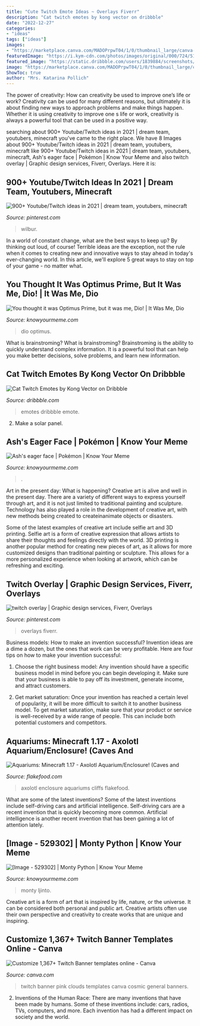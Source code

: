 ```yaml
---
title: "Cute Twitch Emote Ideas ~ Overlays Fiverr"
description: "Cat twitch emotes by kong vector on dribbble"
date: "2022-12-27"
categories:
- "ideas"
tags: ["ideas"]
images:
- "https://marketplace.canva.com/MADOPrpwT04/1/0/thumbnail_large/canva-pink-clouds-cute-cosmic-general-twitch-banner-MADOPrpwT04.jpg"
featuredImage: "https://i.kym-cdn.com/photos/images/original/000/724/516/b05.png"
featured_image: "https://static.dribbble.com/users/1839884/screenshots/10655502/507.png"
image: "https://marketplace.canva.com/MADOPrpwT04/1/0/thumbnail_large/canva-pink-clouds-cute-cosmic-general-twitch-banner-MADOPrpwT04.jpg"
ShowToc: true
author: "Mrs. Katarina Pollich"
---
```



The power of creativity: How can creativity be used to improve one’s life or work?
Creativity can be used for many different reasons, but ultimately it is about finding new ways to approach problems and make things happen. Whether it is using creativity to improve one s life or work, creativity is always a powerful tool that can be used in a positive way.

	

		
searching about 900+ Youtube/Twitch ideas in 2021 | dream team, youtubers, minecraft you've came to the right place. We have 8 Images about 900+ Youtube/Twitch ideas in 2021 | dream team, youtubers, minecraft like 900+ Youtube/Twitch ideas in 2021 | dream team, youtubers, minecraft, Ash&#039;s eager face | Pokémon | Know Your Meme and also twitch overlay | Graphic design services, Fiverr, Overlays. Here it is:
		
    
## 900+ Youtube/Twitch Ideas In 2021 | Dream Team, Youtubers, Minecraft

<img loading=lazy src="https://i.pinimg.com/474x/04/b5/42/04b542daa788e49b972e7d0fe245d4f5.jpg" onerror="this.onerror=null;this.src='https://tse1.mm.bing.net/th?id=OIP.XQyZImHw-sn8DDXqbtGhfgAAAA&amp;pid=15.1';" alt="900+ Youtube/Twitch ideas in 2021 | dream team, youtubers, minecraft">

_Source: pinterest.com_

>wilbur. 

	

In a world of constant change, what are the best ways to keep up? By thinking out loud, of course! Terrible ideas are the exception, not the rule when it comes to creating new and innovative ways to stay ahead in today's ever-changing world. In this article, we'll explore 5 great ways to stay on top of your game - no matter what.

    
## You Thought It Was Optimus Prime, But It Was Me, Dio! | It Was Me, Dio

<img loading=lazy src="http://i1.kym-cdn.com/photos/images/facebook/000/879/380/0d1.jpg" onerror="this.onerror=null;this.src='https://tse2.mm.bing.net/th?id=OIP.HHwW49h6clJKS9AYPu_7mgHaKo&amp;pid=15.1';" alt="You thought it was Optimus Prime, but it was me, Dio! | It Was Me, Dio">

_Source: knowyourmeme.com_

>dio optimus. 

	

What is brainstroming?
What is brainstroming? Brainstroming is the ability to quickly understand complex information. It is a powerful tool that can help you make better decisions, solve problems, and learn new information.

    
## Cat Twitch Emotes By Kong Vector On Dribbble

<img loading=lazy src="https://static.dribbble.com/users/1839884/screenshots/10655502/507.png" onerror="this.onerror=null;this.src='https://tse4.mm.bing.net/th?id=OIP.CkiRfEl2tFVw6bRfMwY6YAHaFj&amp;pid=15.1';" alt="Cat Twitch Emotes by Kong Vector on Dribbble">

_Source: dribbble.com_

>emotes dribbble emote. 

	

2. Make a solar panel.

    
## Ash&#039;s Eager Face | Pokémon | Know Your Meme

<img loading=lazy src="https://i.kym-cdn.com/photos/images/original/000/724/516/b05.png" onerror="this.onerror=null;this.src='https://tse3.mm.bing.net/th?id=OIP.LZ7YZ_btmvBlYiQ1W6zGzgHaEK&amp;pid=15.1';" alt="Ash&#039;s eager face | Pokémon | Know Your Meme">

_Source: knowyourmeme.com_

>. 

	

Art in the present day: What is happening?
Creative art is alive and well in the present day. There are a variety of different ways to express yourself through art, and it is not just limited to traditional painting and sculpture. Technology has also played a role in the development of creative art, with new methods being created to createinanimate objects or disasters. 

Some of the latest examples of creative art include selfie art and 3D printing. Selfie art is a form of creative expression that allows artists to share their thoughts and feelings directly with the world. 3D printing is another popular method for creating new pieces of art, as it allows for more customized designs than traditional painting or sculpture. This allows for a more personalized experience when looking at artwork, which can be refreshing and exciting.

    
## Twitch Overlay | Graphic Design Services, Fiverr, Overlays

<img loading=lazy src="https://i.pinimg.com/736x/44/be/10/44be10abbe06947d918226afac841d2d.jpg" onerror="this.onerror=null;this.src='https://tse2.mm.bing.net/th?id=OIP.th7tJGkVmxAUs4ada2YJEQHaEK&amp;pid=15.1';" alt="twitch overlay | Graphic design services, Fiverr, Overlays">

_Source: pinterest.com_

>overlays fiverr. 

	

Business models: How to make an invention successful?
Invention ideas are a dime a dozen, but the ones that work can be very profitable. Here are four tips on how to make your invention successful:
1. Choose the right business model: Any invention should have a specific business model in mind before you can begin developing it. Make sure that your business is able to pay off its investment, generate income, and attract customers.

2. Get market saturation: Once your invention has reached a certain level of popularity, it will be more difficult to switch it to another business model. To get market saturation, make sure that your product or service is well-received by a wide range of people. This can include both potential customers and competitors.


    
## Aquariums: Minecraft 1.17 - Axolotl Aquarium/Enclosure! (Caves And

<img loading=lazy src="https://www.flakefood.com/wp-content/uploads/2021/03/1616074803_maxresdefault.jpg" onerror="this.onerror=null;this.src='https://tse3.mm.bing.net/th?id=OIP.eze8zIe6_dtoXYdivhO53gHaEK&amp;pid=15.1';" alt="Aquariums: Minecraft 1.17 - Axolotl Aquarium/Enclosure! (Caves and">

_Source: flakefood.com_

>axolotl enclosure aquariums cliffs flakefood. 

	

What are some of the latest inventions?
Some of the latest inventions include self-driving cars and artificial intelligence. Self-driving cars are a recent invention that is quickly becoming more common. Artificial intelligence is another recent invention that has been gaining a lot of attention lately.

    
## [Image - 529302] | Monty Python | Know Your Meme

<img loading=lazy src="http://i1.kym-cdn.com/photos/images/facebook/000/529/302/f49.jpg" onerror="this.onerror=null;this.src='https://tse1.mm.bing.net/th?id=OIP.06GU52JcEluF5eZQ9yIXNwHaLG&amp;pid=15.1';" alt="[Image - 529302] | Monty Python | Know Your Meme">

_Source: knowyourmeme.com_

>monty ljinto. 

	

Creative art is a form of art that is inspired by life, nature, or the universe. It can be considered both personal and public art. Creative artists often use their own perspective and creativity to create works that are unique and inspiring.

    
## Customize 1,367+ Twitch Banner Templates Online - Canva

<img loading=lazy src="https://marketplace.canva.com/MADOPrpwT04/1/0/thumbnail_large/canva-pink-clouds-cute-cosmic-general-twitch-banner-MADOPrpwT04.jpg" onerror="this.onerror=null;this.src='https://tse2.mm.bing.net/th?id=OIP.6e9VJWsUeg-xhlkJlTZ6xAHaD8&amp;pid=15.1';" alt="Customize 1,367+ Twitch Banner templates online - Canva">

_Source: canva.com_

>twitch banner pink clouds templates canva cosmic general banners. 

	

2. Inventions of the Human Race:
There are many inventions that have been made by humans. Some of these inventions include: cars, radios, TVs, computers, and more. Each invention has had a different impact on society and the world.

